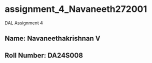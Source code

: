 # assignment_4_Navaneeth272001
DAL Assignment 4

## Name: Navaneethakrishnan V
## Roll Number: DA24S008
